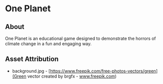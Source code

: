 # One Planet

## About

One Planet is an educational game designed to demonstrate the horrors of climate change in a fun and engaging way.

## Asset Attribution

* background.jpg - [https://www.freepik.com/free-photos-vectors/green](Green vector created by brgfx - www.freepik.com)
